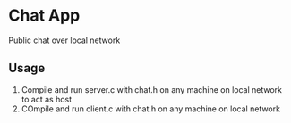 # Chat App

Public chat over local network

## Usage
1. Compile and run server.c with chat.h on any machine on local network to act as host
2. COmpile and run client.c with chat.h on any machine on local network
